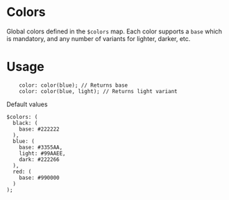 # Colors
Global colors defined in the `$colors` map. Each color supports a `base` which is mandatory, and any number of variants for lighter, darker, etc.

# Usage

```
    color: color(blue); // Returns base
    color: color(blue, light); // Returns light variant
```

Default values

```
$colors: (
  black: (
    base: #222222
  ),
  blue: (
    base: #3355AA,
    light: #99AAEE,
    dark: #222266
  ),
  red: (
    base: #990000
  )
);
```
